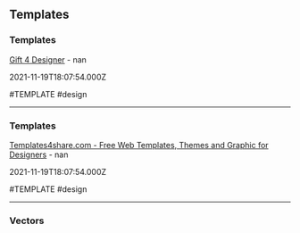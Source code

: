 ## Templates

### Templates

[Gift 4 Designer](https://gift4designer.net) - nan

2021-11-19T18:07:54.000Z

#TEMPLATE #design

---

### Templates

[Templates4share.com - Free Web Templates, Themes and Graphic for Designers](http://templates4share.com) - nan

2021-11-19T18:07:54.000Z

#TEMPLATE #design

---

### Vectors
